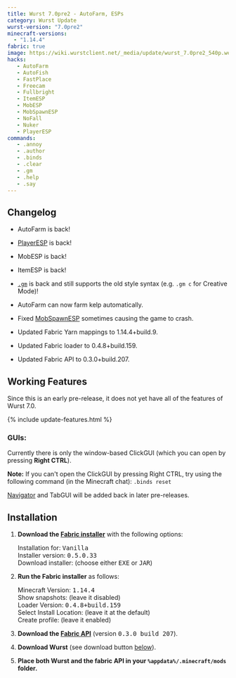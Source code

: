 ```yaml
---
title: Wurst 7.0pre2 - AutoFarm, ESPs
category: Wurst Update
wurst-version: "7.0pre2"
minecraft-versions:
  - "1.14.4"
fabric: true
image: https://wiki.wurstclient.net/_media/update/wurst_7.0pre2_540p.webp
hacks:
   - AutoFarm
   - AutoFish
   - FastPlace
   - Freecam
   - Fullbright
   - ItemESP
   - MobESP
   - MobSpawnESP
   - NoFall
   - Nuker
   - PlayerESP
commands:
   - .annoy
   - .author
   - .binds
   - .clear
   - .gm
   - .help
   - .say
---
```

## Changelog

- AutoFarm is back!

- [PlayerESP](https://wiki.wurstclient.net/playeresp) is back!

- MobESP is back!

- ItemESP is back!

- <a href="https://wiki.wurstclient.net/cmd/gm"><code>.gm</code></a> is back and still supports the old style syntax (e.g. `.gm c` for Creative Mode)!

- AutoFarm can now farm kelp automatically.

- Fixed [MobSpawnESP](https://wiki.wurstclient.net/mobspawnesp) sometimes causing the game to crash.

- Updated Fabric Yarn mappings to 1.14.4+build.9.

- Updated Fabric loader to 0.4.8+build.159.

- Updated Fabric API to 0.3.0+build.207.

## Working Features

Since this is an early pre-release, it does not yet have all of the features of Wurst 7.0.

{% include update-features.html %}

### GUIs:

Currently there is only the window-based ClickGUI (which you can open by pressing **Right CTRL**).

**Note:** If you can't open the ClickGUI by pressing Right CTRL, try using the following command (in the Minecraft chat): <code>.binds&nbsp;reset</code>

[Navigator](https://wiki.wurstclient.net/navigator) and TabGUI will be added back in later pre-releases.

## Installation

1. **Download the <a href="https://fabricmc.net/use/" target="_blank" rel="nofollow">Fabric installer</a>** with the following options:

   Installation for: <kbd>Vanilla</kbd>  
   Installer version: <kbd>0.5.0.33</kbd>  
   Download installer: (choose either <kbd>EXE</kbd> or <kbd>JAR</kbd>)

   <!--<a href="https://fabricmc.net/use/" target="_blank" rel="nofollow">![Fabric installer download instructions](https://user-images.githubusercontent.com/10100202/62377125-7b24f780-b542-11e9-815b-df6340ede28c.png)</a>-->

1. **Run the Fabric installer** as follows:

   Minecraft Version: <kbd>1.14.4</kbd>  
   Show snapshots: (leave it disabled)  
   Loader Version: <kbd>0.4.8+build.159</kbd>  
   Select Install Location: (leave it at the default)  
   Create profile: (leave it enabled)

   <!--![Fabric installer usage instructions](https://user-images.githubusercontent.com/10100202/62378409-0dc69600-b545-11e9-8431-af64d13bc308.png)-->

1. **Download the <a href="https://www.curseforge.com/minecraft/mc-mods/fabric-api/files/2750140" target="_blank" rel="nofollow">Fabric API</a>** (version <kbd>0.3.0 build 207</kbd>).

   <!--<a href="https://www.curseforge.com/minecraft/mc-mods/fabric-api/files/2750140" target="_blank" rel="nofollow">![Fabric API download instructions](https://user-images.githubusercontent.com/10100202/62377285-c50ddd80-b542-11e9-9efb-fce631794320.png)</a>-->

1. **Download Wurst** (see download button [below](#downloads)).

1. **Place both Wurst and the fabric API in your `%appdata%/.minecraft/mods` folder.**

<!--![.minecraft/mods folder](https://user-images.githubusercontent.com/10100202/62378000-1ec2d780-b544-11e9-97e2-cf9827900993.png)-->
